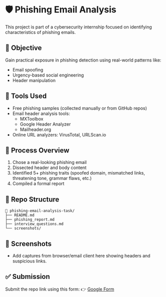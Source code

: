 # 🛡️ Phishing Email Analysis

This project is part of a cybersecurity internship focused on identifying characteristics of phishing emails.

## 🎯 Objective
Gain practical exposure in phishing detection using real-world patterns like:
- Email spoofing
- Urgency-based social engineering
- Header manipulation

## 🧰 Tools Used
- Free phishing samples (collected manually or from GitHub repos)
- Email header analysis tools:
  - MXToolbox
  - Google Header Analyzer
  - Mailheader.org
- Online URL analyzers: VirusTotal, URLScan.io

## 🧪 Process Overview
1. Chose a real-looking phishing email
2. Dissected header and body content
3. Identified 5+ phishing traits (spoofed domain, mismatched links, threatening tone, grammar flaws, etc.)
4. Compiled a formal report

## 📂 Repo Structure
```
📁 phishing-email-analysis-task/
├── README.md
├── phishing_report.md
├── interview_questions.md
└── screenshots/
```

## 📸 Screenshots
- Add captures from browser/email client here showing headers and suspicious links.

## ✅ Submission
Submit the repo link using this form:
👉 [Google Form](https://forms.gle/8Gm83s53KbyXs3Ne9)
